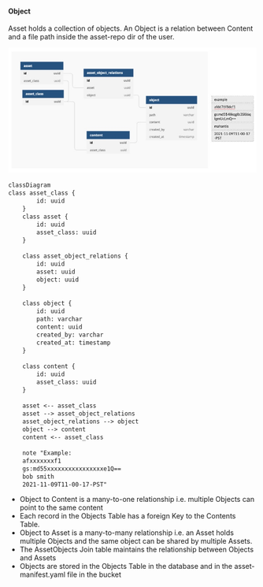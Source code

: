 #### Object

Asset holds a collection of objects. An Object is a relation between Content and a file path inside the asset-repo dir of the user.

![object](imgs/object_schema.jpg)

```mermaid
classDiagram
class asset_class {
        id: uuid
    }
    class asset {
        id: uuid
        asset_class: uuid
    }
    
    class asset_object_relations {
        id: uuid
        asset: uuid
        object: uuid
    }
    
    class object {
        id: uuid
        path: varchar
        content: uuid
        created_by: varchar
        created_at: timestamp
    }
    
    class content {
        id: uuid
        asset_class: uuid
    }
    
    asset <-- asset_class
    asset --> asset_object_relations
    asset_object_relations --> object
    object --> content
    content <-- asset_class 
    
    note "Example:
    afxxxxxxxf1
    gs:md55xxxxxxxxxxxxxxxxe1Q==
    bob smith
    2021-11-09T11-00-17-PST"
```

* Object to Content is a many-to-one relationship i.e. multiple Objects can point to the same content
* Each record in the Objects Table has a foreign Key to the Contents Table. 
* Object to Asset is a many-to-many relationship i.e. an Asset holds multiple Objects and the same object can be shared by multiple Assets.
* The AssetObjects Join table maintains the relationship between Objects and Assets
* Objects are stored in the Objects Table in the database and in the asset-manifest.yaml file in the bucket
